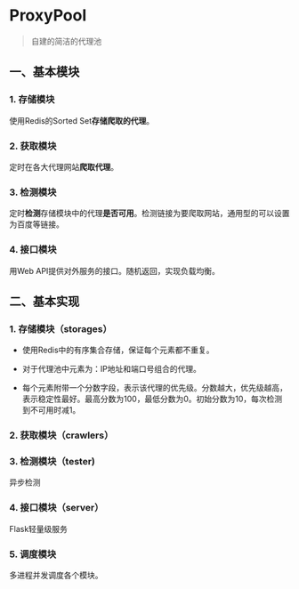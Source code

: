 # ProxyPool

> 自建的简洁的代理池

## 一、基本模块

### 1. 存储模块

使用Redis的Sorted Set**存储爬取的代理**。

### 2. 获取模块

定时在各大代理网站**爬取代理**。

### 3. 检测模块

定时**检测**存储模块中的代理**是否可用**。检测链接为要爬取网站，通用型的可以设置为百度等链接。

### 4. 接口模块

用Web API提供对外服务的接口。随机返回，实现负载均衡。

## 二、基本实现

### 1. 存储模块（storages）

- 使用Redis中的有序集合存储，保证每个元素都不重复。

- 对于代理池中元素为：IP地址和端口号组合的代理。
- 每个元素附带一个分数字段，表示该代理的优先级。分数越大，优先级越高，表示稳定性最好。最高分数为100，最低分数为0。初始分数为10，每次检测到不可用时减1。

### 2. 获取模块（crawlers）

### 3. 检测模块（tester)

异步检测

### 4. 接口模块（server）

Flask轻量级服务

### 5. 调度模块

多进程并发调度各个模块。
